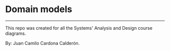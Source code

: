# Domain models

---

This repo was created for all the Systems' Analysis and Design course diagrams.

By: Juan Camilo Cardona Calderón.
